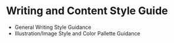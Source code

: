 # Writing and Content Style Guide

* General Writing Style Guidance
* Illustration/Image Style and Color Pallette Guidance